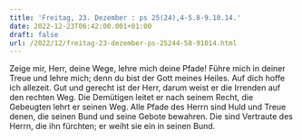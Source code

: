 ```yaml
---
title: 'Freitag, 23. Dezember : ps 25(24),4-5.8-9.10.14.'
date: 2022-12-23T06:42:00.001+01:00
draft: false
url: /2022/12/freitag-23-dezember-ps-25244-58-91014.html
---
```


Zeige mir, Herr, deine Wege, lehre mich deine Pfade! Führe mich in deiner Treue und lehre mich; denn du bist der Gott meines Heiles. Auf dich hoffe ich allezeit. Gut und gerecht ist der Herr, darum weist er die Irrenden auf den rechten Weg. Die Demütigen leitet er nach seinem Recht, die Gebeugten lehrt er seinen Weg. Alle Pfade des Herrn sind Huld und Treue denen, die seinen Bund und seine Gebote bewahren. Die sind Vertraute des Herrn, die ihn fürchten; er weiht sie ein in seinen Bund.